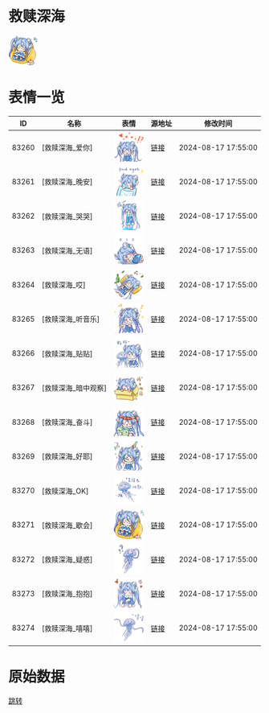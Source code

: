 # 救赎深海

<img src="./cover.png" height="60" alt="cover" />

# 表情一览

|ID|名称|表情|源地址|修改时间|
|----|----|----|----|----|
|83260|[救赎深海_爱你]|<img src="./pic/083260_%5B救赎深海_爱你%5D.png" height="60" alt="爱你"/>|[链接](https://i0.hdslb.com/bfs/garb/165c45efe73429215245a3ba1d6644243b7476ea.png)|2024-08-17 17:55:00|
|83261|[救赎深海_晚安]|<img src="./pic/083261_%5B救赎深海_晚安%5D.png" height="60" alt="晚安"/>|[链接](https://i0.hdslb.com/bfs/garb/38e59eda41c3bb9a2cff9d9ef6699cd99e0b3adb.png)|2024-08-17 17:55:00|
|83262|[救赎深海_哭哭]|<img src="./pic/083262_%5B救赎深海_哭哭%5D.png" height="60" alt="哭哭"/>|[链接](https://i0.hdslb.com/bfs/garb/8ff9e53b9bccb8d13313c6e4888c42edf95f65df.png)|2024-08-17 17:55:00|
|83263|[救赎深海_无语]|<img src="./pic/083263_%5B救赎深海_无语%5D.png" height="60" alt="无语"/>|[链接](https://i0.hdslb.com/bfs/garb/9d8b996f71c941c609ca2cb55b34f04d99a0ed9f.png)|2024-08-17 17:55:00|
|83264|[救赎深海_哎]|<img src="./pic/083264_%5B救赎深海_哎%5D.png" height="60" alt="哎"/>|[链接](https://i0.hdslb.com/bfs/garb/6e02132662f94f34fa11442dffca254ce41ebc4a.png)|2024-08-17 17:55:00|
|83265|[救赎深海_听音乐]|<img src="./pic/083265_%5B救赎深海_听音乐%5D.png" height="60" alt="听音乐"/>|[链接](https://i0.hdslb.com/bfs/garb/4093d87d3468c0825b777a370f61d690b23fedc1.png)|2024-08-17 17:55:00|
|83266|[救赎深海_贴贴]|<img src="./pic/083266_%5B救赎深海_贴贴%5D.png" height="60" alt="贴贴"/>|[链接](https://i0.hdslb.com/bfs/garb/6370f5aae8c07276f070a9e765e68cc78bb91c8b.png)|2024-08-17 17:55:00|
|83267|[救赎深海_暗中观察]|<img src="./pic/083267_%5B救赎深海_暗中观察%5D.png" height="60" alt="暗中观察"/>|[链接](https://i0.hdslb.com/bfs/garb/c499d592e2f651fd38d3adc7b438dbbfef757e8a.png)|2024-08-17 17:55:00|
|83268|[救赎深海_奋斗]|<img src="./pic/083268_%5B救赎深海_奋斗%5D.png" height="60" alt="奋斗"/>|[链接](https://i0.hdslb.com/bfs/garb/84c242327f742a9425902dcb08fcd980a489e331.png)|2024-08-17 17:55:00|
|83269|[救赎深海_好耶]|<img src="./pic/083269_%5B救赎深海_好耶%5D.png" height="60" alt="好耶"/>|[链接](https://i0.hdslb.com/bfs/garb/67365fde21f1486c98127dba46fcd9a079d68811.png)|2024-08-17 17:55:00|
|83270|[救赎深海_OK]|<img src="./pic/083270_%5B救赎深海_OK%5D.png" height="60" alt="OK"/>|[链接](https://i0.hdslb.com/bfs/garb/29f182cd48bb545ec1c613d855a88133a5783453.png)|2024-08-17 17:55:00|
|83271|[救赎深海_歇会]|<img src="./pic/083271_%5B救赎深海_歇会%5D.png" height="60" alt="歇会"/>|[链接](https://i0.hdslb.com/bfs/garb/79d2a945425b810682827e3f671ffef0c50c3974.png)|2024-08-17 17:55:00|
|83272|[救赎深海_疑惑]|<img src="./pic/083272_%5B救赎深海_疑惑%5D.png" height="60" alt="疑惑"/>|[链接](https://i0.hdslb.com/bfs/garb/f38285251680b96f17bb1dc9971e19607e4191bc.png)|2024-08-17 17:55:00|
|83273|[救赎深海_抱抱]|<img src="./pic/083273_%5B救赎深海_抱抱%5D.png" height="60" alt="抱抱"/>|[链接](https://i0.hdslb.com/bfs/garb/6458a2c016f042b597f2c66bfdd88708d45cff88.png)|2024-08-17 17:55:00|
|83274|[救赎深海_嘻嘻]|<img src="./pic/083274_%5B救赎深海_嘻嘻%5D.png" height="60" alt="嘻嘻"/>|[链接](https://i0.hdslb.com/bfs/garb/322af5b7dea7e4140cda810eaf04529b006c397e.png)|2024-08-17 17:55:00|

# 原始数据

[跳转](./raw.json)

